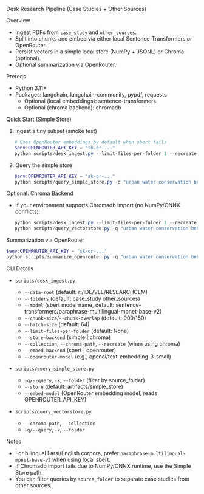 Desk Research Pipeline (Case Studies + Other Sources)

Overview
- Ingest PDFs from `case_study` and `other_sources`.
- Split into chunks and embed via either local Sentence-Transformers or OpenRouter.
- Persist vectors in a simple local store (NumPy + JSONL) or Chroma (optional).
- Optional summarization via OpenRouter.

Prereqs
- Python 3.11+
- Packages: langchain, langchain-community, pypdf, requests
  - Optional (local embeddings): sentence-transformers
  - Optional (chroma backend): chromadb

Quick Start (Simple Store)
1) Ingest a tiny subset (smoke test)

```powershell
   # Uses OpenRouter embeddings by default when sbert fails
   $env:OPENROUTER_API_KEY = "sk-or-..."
   python scripts/desk_ingest.py --limit-files-per-folder 1 --recreate --store-backend simple --embed-backend openrouter --openrouter-model openai/text-embedding-3-small
```

2) Query the simple store

```powershell
   $env:OPENROUTER_API_KEY = "sk-or-..."
   python scripts/query_simple_store.py -q "urban water conservation behavioral interventions" --folder case_study -k 5
```

Optional: Chroma Backend
- If your environment supports Chromadb import (no NumPy/ONNX conflicts):

```powershell
   python scripts/desk_ingest.py --limit-files-per-folder 1 --recreate --store-backend chroma --embed-backend sbert --model sentence-transformers/all-MiniLM-L6-v2
   python scripts/query_vectorstore.py -q "urban water conservation behavioral interventions" --folder case_study -k 5
```

Summarization via OpenRouter

```powershell
$env:OPENROUTER_API_KEY = "sk-or-..."
python scripts/summarize_openrouter.py -q "urban water conservation behavioral interventions" --folder case_study -k 6
```

CLI Details
- `scripts/desk_ingest.py`
  - `--data-root` (default: r:/IDE/VLE/RESEARCHCLM)
  - `--folders` (default: case_study other_sources)
  - `--model` (sbert model name, default: sentence-transformers/paraphrase-multilingual-mpnet-base-v2)
  - `--chunk-size`/`--chunk-overlap` (default: 900/150)
  - `--batch-size` (default: 64)
  - `--limit-files-per-folder` (default: None)
  - `--store-backend` (simple | chroma)
  - `--collection`, `--chroma-path`, `--recreate` (when using chroma)
  - `--embed-backend` (sbert | openrouter)
  - `--openrouter-model` (e.g., openai/text-embedding-3-small)

- `scripts/query_simple_store.py`
  - `-q/--query`, `-k`, `--folder` (filter by source_folder)
  - `--store` (default: artifacts/simple_store)
  - `--embed-model` (OpenRouter embedding model; reads OPENROUTER_API_KEY)

- `scripts/query_vectorstore.py`
  - `--chroma-path`, `--collection`
  - `-q/--query`, `-k`, `--folder`

Notes
- For bilingual Farsi/English corpora, prefer `paraphrase-multilingual-mpnet-base-v2` when using local sbert.
- If Chromadb import fails due to NumPy/ONNX runtime, use the Simple Store path.
- You can filter queries by `source_folder` to separate case studies from other sources.